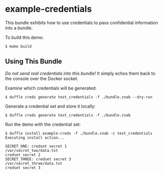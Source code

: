 # example-credentials

This bundle exhibits how to use credentials to pass confidential information into a bundle.

To build this demo:

```
$ make build
```

## Using This Bundle

*Do not send real credentials into this bundle!* It simply echos them back to the console over the Docker socket.

Examine which credentials will be generated:

```console
$ duffle creds generate test_credentials -f ./bundle.cnab --dry-run
```

Generate a credential set and store it locally:

```console
$ duffle creds generate test_credentials -f ./bundle.cnab
```

Run the demo with the credential set:

```console
$ duffle install example-creds -f ./bundle.cnab -c test_credentials
Executing install action...

SECRET_ONE: credset secret 1
/var/secret_two/data.txt
credset secret 2
SECRET_THREE: credset secret 3
/var/secret_three/data.txt
credset secret 3
```